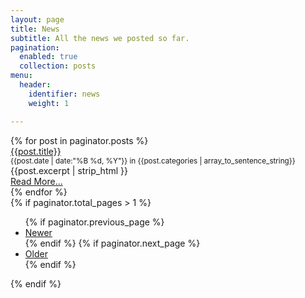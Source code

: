 ```yaml
---
layout: page
title: News
subtitle: All the news we posted so far.
pagination:
  enabled: true
  collection: posts
menu:
  header:
    identifier: news
    weight: 1

---
```

<div class="ui divided items">
{% for post in paginator.posts %}
  <div class="item">
    <a class="ui small image" href="{{post.url}}" title="Read more of {{post.title}}"><img src="{{post.image | append: '?nf_resize=smartcrop&w=300&h=300'}}" alt=""></a>
    <div class="content">
      <a class="header" href="{{post.url}}"> {{post.title}}</a>
      <div class="meta"><small>{{post.date | date:"%B %d, %Y"}} in {{post.categories | array_to_sentence_string}}</small></div>
      <div class="description">{{post.excerpt | strip_html }}</div>
      <div class="extra">
          <a href="{{post.url}}" title="Read more of {{post.title}}" class="ui right floated tiny button">Read More...</a>
      </div>
    </div>
  </div>
{% endfor %}
</div>
{% if paginator.total_pages > 1 %}

<ul>
  {% if paginator.previous_page %}
  <li>
    <a href="{{ paginator.previous_page_path | prepend: site.baseurl }}">Newer</a>
  </li>
  {% endif %}
  {% if paginator.next_page %}
  <li>
    <a href="{{ paginator.next_page_path | prepend: site.baseurl }}">Older</a>
  </li>
  {% endif %}
</ul>
{% endif %}